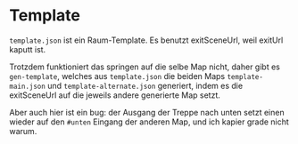# Template

`template.json` ist ein Raum-Template.  Es benutzt exitSceneUrl, weil exitUrl
kaputt ist.

Trotzdem funktioniert das springen auf die selbe Map nicht, daher gibt es
`gen-template`, welches aus `template.json` die beiden Maps
`template-main.json` und `template-alternate.json` generiert, indem es die
exitSceneUrl auf die jeweils andere generierte Map setzt.

Aber auch hier ist ein bug: der Ausgang der Treppe nach unten setzt einen
wieder auf den `#unten` Eingang der anderen Map, und ich kapier grade nicht
warum.
